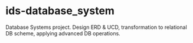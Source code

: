 # ids-database_system
Database Systems project. Design ERD &amp; UCD, transformation to relational DB scheme, applying advanced DB operations.
